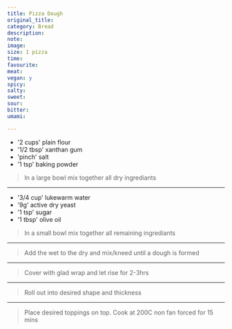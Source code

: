 ```yaml
---
title: Pizza Dough
original_title:
category: Bread
description:
note:
image:
size: 1 pizza
time:
favourite:
meat:
vegan: y
spicy:
salty:
sweet:
sour:
bitter:
umami:

---
```


* '2 cups' plain flour
* '1/2 tbsp' xanthan gum
* 'pinch' salt
* '1 tsp' baking powder

>In a large bowl mix together all dry ingrediants

---

* '3/4 cup' lukewarm water
* '9g' active dry yeast
* '1 tsp' sugar
* '1 tbsp' olive oil

>In a small bowl mix together all remaining ingrediants

---

>Add the wet to the dry and mix/kneed until a dough is formed

---

>Cover with glad wrap and let rise for 2-3hrs

---

>Roll out into desired shape and thickness

---

>Place desired toppings on top. Cook at 200C non fan forced for 15 mins